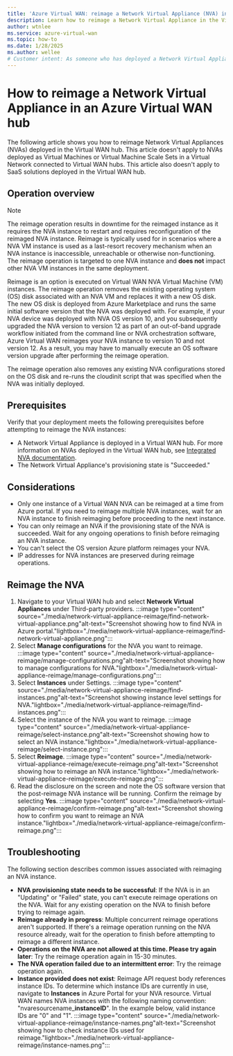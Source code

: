 ```yaml
---
title: 'Azure Virtual WAN: reimage a Network Virtual Appliance (NVA) in the hub'
description: Learn how to reimage a Network Virtual Appliance in the Virtual WAN hub.
author: wtnlee
ms.service: azure-virtual-wan
ms.topic: how-to
ms.date: 1/28/2025
ms.author: wellee
# Customer intent: As someone who has deployed a Network Virtual Appliance (NVA) in Virtual WAN, I want to reimage the NVAs running in Virtual WAN.
---
```


# How to reimage a Network Virtual Appliance in an Azure Virtual WAN hub

The following article shows you how to reimage Network Virtual Appliances (NVAs) deployed in the Virtual WAN hub. This article doesn't apply to NVAs deployed as Virtual Machines or Virtual Machine Scale Sets in a Virtual Network connected to Virtual WAN hubs. This article also doesn't apply to SaaS solutions deployed in the Virtual WAN hub.

## Operation overview

> [!NOTE]
> The reimage operation results in downtime for the reimaged instance as it requires the NVA instance to restart and requires reconfiguration of the reimaged NVA instance. Reimage is typically used for in scenarios where a NVA VM instance is used as a last-resort recovery mechanism when an NVA instance is inaccessible, unreachable or otherwise non-functioning.  The reimage operation is targeted to one NVA instance and **does not** impact other NVA VM instances in the same deployment.  

Reimage is an option is executed on Virtual WAN NVA Virtual Machine (VM) instances. The reimage operation removes the existing operating system (OS) disk associated with an NVA VM and replaces it with a new OS disk. The new OS disk is deployed from Azure Marketplace and runs the same initial software version that the NVA was deployed with. For example, if your NVA device was deployed with NVA OS version 10, and you subsequently upgraded the NVA version to version 12 as part of an out-of-band upgrade workflow initiated from the command line or NVA orchestration software, Azure Virtual WAN reimages your NVA instance to version 10 and not version 12. As a result, you may have to manually execute an OS software version upgrade after performing the reimage operation.  

The reimage operation also removes any existing NVA configurations stored on the OS disk and re-runs the cloudinit script that was specified when the NVA was initially deployed.
  
## Prerequisites

Verify that your deployment meets the following prerequisites before attempting to reimage the NVA instances:
* A Network Virtual Appliance is deployed in a Virtual WAN hub. For more information on NVAs deployed in the Virtual WAN hub, see [Integrated NVA documentation](../../articles/virtual-wan/about-nva-hub.md).
* The Network Virtual Appliance's provisioning state is "Succeeded."

## Considerations

* Only one instance of a Virtual WAN NVA can be reimaged at a time from Azure portal. If you need to reimage multiple NVA instances, wait for an NVA instance to finish reimaging before proceeding to the next instance. 
* You can only reimage an NVA if the provisioning state of the NVA is succeeded. Wait for any ongoing operations to finish before reimaging an NVA instance.  
* You can't select the OS version Azure platform reimages your NVA.
* IP addresses for NVA instances are preserved during reimage operations.

## Reimage the NVA

1. Navigate to your Virtual WAN hub and select **Network Virtual Appliances** under Third-party providers.
    :::image type="content" source="./media/network-virtual-appliance-reimage/find-network-virtual-appliance.png"alt-text="Screenshot showing how to find NVA in Azure portal."lightbox="./media/network-virtual-appliance-reimage/find-network-virtual-appliance.png":::
2. Select **Manage configurations** for the NVA you want to reimage.
    :::image type="content" source="./media/network-virtual-appliance-reimage/manage-configurations.png"alt-text="Screenshot showing how to manage configurations for NVA."lightbox="./media/network-virtual-appliance-reimage/manage-configurations.png":::
3. Select **Instances** under Settings.
    :::image type="content" source="./media/network-virtual-appliance-reimage/find-instances.png"alt-text="Screenshot showing instance level settings for NVA."lightbox="./media/network-virtual-appliance-reimage/find-instances.png":::
4. Select the instance of the NVA you want to reimage.
    :::image type="content" source="./media/network-virtual-appliance-reimage/select-instance.png"alt-text="Screenshot showing how to select an NVA instance."lightbox="./media/network-virtual-appliance-reimage/select-instance.png":::
5. Select **Reimage**.
    :::image type="content" source="./media/network-virtual-appliance-reimage/execute-reimage.png"alt-text="Screenshot showing how to reimage an NVA instance."lightbox="./media/network-virtual-appliance-reimage/execute-reimage.png":::
6. Read the disclosure on the screen and note the OS software version that the post-reimage NVA instance will be running. Confirm the reimage by selecting **Yes**. 
    :::image type="content" source="./media/network-virtual-appliance-reimage/confirm-reimage.png"alt-text="Screenshot showing how to confirm you want to reimage an NVA instance."lightbox="./media/network-virtual-appliance-reimage/confirm-reimage.png":::

## Troubleshooting

The following section describes common issues associated with reimaging an NVA instance.

* **NVA provisioning state needs to be successful**: If the NVA is in an "Updating" or "Failed" state, you can't execute reimage operations on the NVA. Wait for any existing operation on the NVA to finish before trying to reimage again.
* **Reimage already in progress**: Multiple concurrent reimage operations aren't supported. If there's a reimage operation running on the NVA resource already, wait for the operation to finish before attempting to reimage a different instance.
* **Operations on the NVA are not allowed at this time. Please try again later**: Try the reimage operation again in 15-30 minutes.
* **The NVA operation failed due to an intermittent error**: Try the reimage operation again.
* **Instance provided does not exist**: Reimage API request body references instance IDs. To determine which instance IDs are currently in use, navigate to **Instances** in Azure Portal for your NVA resource. Virtual WAN names NVA instances with the following naming convention: "nvaresourcename_**instanceID**". In the example below, valid instance IDs are "0" and "1".
 :::image type="content" source="./media/network-virtual-appliance-reimage/instance-names.png"alt-text="Screenshot showing how to check instance IDs used for reimage."lightbox="./media/network-virtual-appliance-reimage/instance-names.png":::

